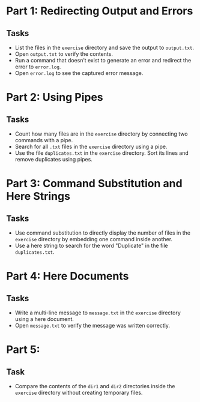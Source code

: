 # Part 1: Redirecting Output and Errors
## Tasks
+ List the files in the `exercise` directory and save the output to `output.txt`.
+ Open `output.txt` to verify the contents.
+ Run a command that doesn’t exist to generate an error and redirect the error to `error.log`.
+ Open `error.log` to see the captured error message.

# Part 2: Using Pipes
## Tasks
+ Count how many files are in the `exercise` directory by connecting two commands with a pipe.
+ Search for all `.txt` files in the `exercise` directory using a pipe.
+ Use the file `duplicates.txt` in the `exercise` directory. Sort its lines and remove duplicates using pipes.

# Part 3: Command Substitution and Here Strings
## Tasks
+ Use command substitution to directly display the number of files in the `exercise` directory by embedding one command inside another.
+ Use a here string to search for the word "Duplicate" in the file `duplicates.txt`.

# Part 4: Here Documents
## Tasks
+ Write a multi-line message to `message.txt` in the `exercise` directory using a here document.
+ Open `message.txt` to verify the message was written correctly.

# Part 5:
## Task
+ Compare the contents of the `dir1` and `dir2` directories inside the `exercise` directory without creating temporary files.